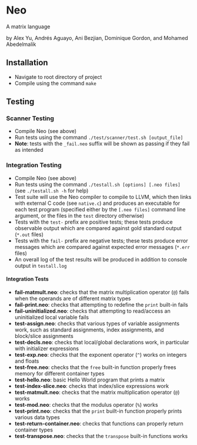 # Neo

A matrix language

by Alex Yu, Andrés Aguayo, Ani Bezjian, Dominique Gordon, and Mohamed Abedelmalik

## Installation

- Navigate to root directory of project
- Compile using the command `make`

## Testing

### Scanner Testing

- Compile Neo (see above)
- Run tests using the command `./test/scanner/test.sh [output_file]`
- **Note**: tests with the `_fail.neo` suffix will be shown as passing if they fail as intended

### Integration Testing

- Compile Neo (see above)
- Run tests using the command `./testall.sh [options] [.neo files]` (see `./testall.sh -h` for help)
- Test suite will use the Neo compiler to compile to LLVM, which then links with external C code (see `native.c`) and produces an executable for each test program (specified either by the `[.neo files]` command line argument, or the files in the `test` directory otherwise)
- Tests with the `test-` prefix are positive tests; these tests produce observable output which are compared against gold standard output (`*.out` files)
- Tests with the `fail-` prefix are negative tests; these tests produce error messages which are compared against expected error messages (`*.err` files)
- An overall log of the test results will be produced in addition to console output in `testall.log`

#### Integration Tests

- **fail-matmult.neo**: checks that the matrix multiplication operator (`@`) fails when the operands are of different matrix types
- **fail-print.neo**: checks that attempting to redefine the `print` built-in fails
- **fail-uninitialized.neo**: checks that attempting to read/access an uninitialized local variable fails
- **test-assign.neo**: checks that various types of variable assignments work, such as standard assignments, index assignments, and block/slice assignments
- **test-decls.neo**: checks that local/global declarations work, in particular with initializer expressions
- **test-exp.neo**:  checks that the exponent operator (`^`) works on integers and floats
- **test-free.neo**: checks that the `free` built-in function properly frees memory for different container types
- **test-hello.neo**: basic Hello World program that prints a matrix
- **test-index-slice.neo**: checks that index/slice expressions work
- **test-matmult.neo**: checks that the matrix multiplication operator (`@`) works
- **test-mod.neo**: checks that the modulus operator (`%`) works
- **test-print.neo**: checks that the `print` built-in function properly prints various data types
- **test-return-container.neo**: checks that functions can properly return container types
- **test-transpose.neo**: checks that the `transpose` built-in functions works
